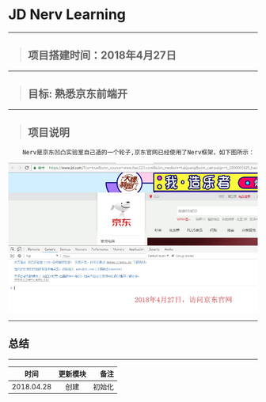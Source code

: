 #  JD Nerv Learning
---

>## 项目搭建时间：2018年4月27日
---


>## 目标:  熟悉京东前端开
---

>## 项目说明

``` 
    Nerv是京东凹凸实验室自己造的一个轮子,京东官网已经使用了Nerv框架，如下图所示：
```

<div style="align: center">
    <img src="./images/o2_main.jpg"/>
</div>

---

## 总结

---
| 时间       | 更新模块         | 备注  |
| ------------- |:-------------:| -----:|
| 2018.04.28     | 创建 | 初始化 |
